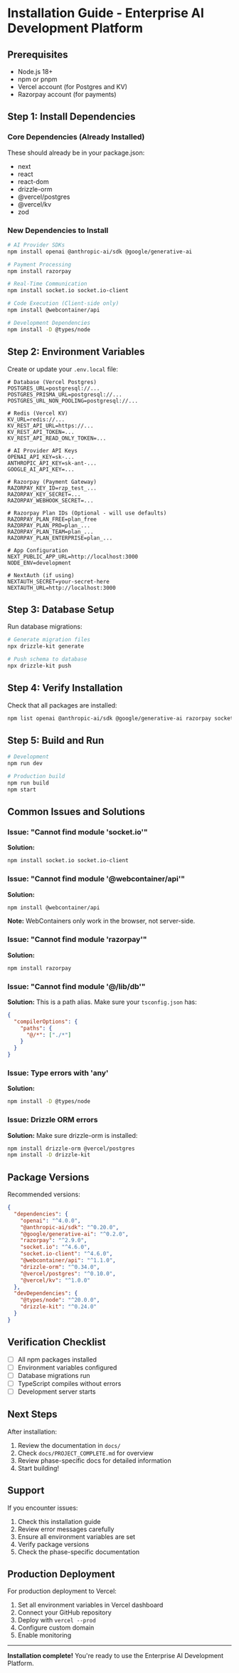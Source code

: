# Installation Guide - Enterprise AI Development Platform

## Prerequisites

- Node.js 18+ 
- npm or pnpm
- Vercel account (for Postgres and KV)
- Razorpay account (for payments)

## Step 1: Install Dependencies

### Core Dependencies (Already Installed)
These should already be in your package.json:
- next
- react
- react-dom
- drizzle-orm
- @vercel/postgres
- @vercel/kv
- zod

### New Dependencies to Install

```bash
# AI Provider SDKs
npm install openai @anthropic-ai/sdk @google/generative-ai

# Payment Processing
npm install razorpay

# Real-Time Communication
npm install socket.io socket.io-client

# Code Execution (Client-side only)
npm install @webcontainer/api

# Development Dependencies
npm install -D @types/node
```

## Step 2: Environment Variables

Create or update your `.env.local` file:

```env
# Database (Vercel Postgres)
POSTGRES_URL=postgresql://...
POSTGRES_PRISMA_URL=postgresql://...
POSTGRES_URL_NON_POOLING=postgresql://...

# Redis (Vercel KV)
KV_URL=redis://...
KV_REST_API_URL=https://...
KV_REST_API_TOKEN=...
KV_REST_API_READ_ONLY_TOKEN=...

# AI Provider API Keys
OPENAI_API_KEY=sk-...
ANTHROPIC_API_KEY=sk-ant-...
GOOGLE_AI_API_KEY=...

# Razorpay (Payment Gateway)
RAZORPAY_KEY_ID=rzp_test_...
RAZORPAY_KEY_SECRET=...
RAZORPAY_WEBHOOK_SECRET=...

# Razorpay Plan IDs (Optional - will use defaults)
RAZORPAY_PLAN_FREE=plan_free
RAZORPAY_PLAN_PRO=plan_...
RAZORPAY_PLAN_TEAM=plan_...
RAZORPAY_PLAN_ENTERPRISE=plan_...

# App Configuration
NEXT_PUBLIC_APP_URL=http://localhost:3000
NODE_ENV=development

# NextAuth (if using)
NEXTAUTH_SECRET=your-secret-here
NEXTAUTH_URL=http://localhost:3000
```

## Step 3: Database Setup

Run database migrations:

```bash
# Generate migration files
npx drizzle-kit generate

# Push schema to database
npx drizzle-kit push
```

## Step 4: Verify Installation

Check that all packages are installed:

```bash
npm list openai @anthropic-ai/sdk @google/generative-ai razorpay socket.io @webcontainer/api
```

## Step 5: Build and Run

```bash
# Development
npm run dev

# Production build
npm run build
npm start
```

## Common Issues and Solutions

### Issue: "Cannot find module 'socket.io'"
**Solution:**
```bash
npm install socket.io socket.io-client
```

### Issue: "Cannot find module '@webcontainer/api'"
**Solution:**
```bash
npm install @webcontainer/api
```
**Note:** WebContainers only work in the browser, not server-side.

### Issue: "Cannot find module 'razorpay'"
**Solution:**
```bash
npm install razorpay
```

### Issue: "Cannot find module '@/lib/db'"
**Solution:** This is a path alias. Make sure your `tsconfig.json` has:
```json
{
  "compilerOptions": {
    "paths": {
      "@/*": ["./*"]
    }
  }
}
```

### Issue: Type errors with 'any'
**Solution:**
```bash
npm install -D @types/node
```

### Issue: Drizzle ORM errors
**Solution:** Make sure drizzle-orm is installed:
```bash
npm install drizzle-orm @vercel/postgres
npm install -D drizzle-kit
```

## Package Versions

Recommended versions:

```json
{
  "dependencies": {
    "openai": "^4.0.0",
    "@anthropic-ai/sdk": "^0.20.0",
    "@google/generative-ai": "^0.2.0",
    "razorpay": "^2.9.0",
    "socket.io": "^4.6.0",
    "socket.io-client": "^4.6.0",
    "@webcontainer/api": "^1.1.0",
    "drizzle-orm": "^0.34.0",
    "@vercel/postgres": "^0.10.0",
    "@vercel/kv": "^1.0.0"
  },
  "devDependencies": {
    "@types/node": "^20.0.0",
    "drizzle-kit": "^0.24.0"
  }
}
```

## Verification Checklist

- [ ] All npm packages installed
- [ ] Environment variables configured
- [ ] Database migrations run
- [ ] TypeScript compiles without errors
- [ ] Development server starts

## Next Steps

After installation:

1. Review the documentation in `docs/`
2. Check `docs/PROJECT_COMPLETE.md` for overview
3. Review phase-specific docs for detailed information
4. Start building!

## Support

If you encounter issues:
1. Check this installation guide
2. Review error messages carefully
3. Ensure all environment variables are set
4. Verify package versions
5. Check the phase-specific documentation

## Production Deployment

For production deployment to Vercel:

1. Set all environment variables in Vercel dashboard
2. Connect your GitHub repository
3. Deploy with `vercel --prod`
4. Configure custom domain
5. Enable monitoring

---

**Installation complete!** You're ready to use the Enterprise AI Development Platform.
